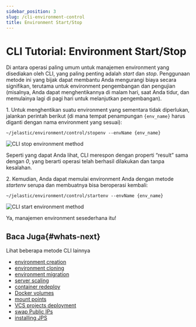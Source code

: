 ```yaml
---
sidebar_position: 3
slug: /cli-environment-control
title: Environment Start/Stop
---
```

# CLI Tutorial: Environment Start/Stop

Di antara operasi paling umum untuk manajemen environment yang disediakan oleh CLI, yang paling penting adalah _start_ dan _stop_. Penggunaan metode ini yang bijak dapat membantu Anda mengurangi biaya secara signifikan, terutama untuk environment pengembangan dan pengujian (misalnya, Anda dapat menghentikannya di malam hari, saat Anda tidur, dan memulainya lagi di pagi hari untuk melanjutkan pengembangan).

1\. Untuk menghentikan suatu environment yang sementara tidak diperlukan, jalankan perintah berikut (di mana tempat penampungan `{env_name}` harus diganti dengan nama environment yang sesuai):

```
~/jelastic/environment/control/stopenv --envName {env_name}
```

<img src="https://assets.dewacloud.com/dewacloud-docs/development-tools/api-and-cli/platform-cli/environment-start-stop/environment-start-stop-1.png" alt="CLI stop environment method" max-width="100%"/>

Seperti yang dapat Anda lihat, CLI merespon dengan properti “result” sama dengan _0_, yang berarti operasi telah berhasil dilakukan dan tanpa kesalahan.

2\. Kemudian, Anda dapat memulai environment Anda dengan metode _startenv_ serupa dan membuatnya bisa beroperasi kembali:

```
~/jelastic/environment/control/startenv --envName {env_name}
```

<img src="https://assets.dewacloud.com/dewacloud-docs/development-tools/api-and-cli/platform-cli/environment-start-stop/environment-start-stop-1.png" alt="CLI start environment method" max-width="100%"/>

Ya, manajemen environment sesederhana itu!

## Baca Juga{#whats-next}

Lihat beberapa metode CLI lainnya

  * [environment creation](https://docs.dewacloud.com/docs/cli-create-environment/)
  * [environment cloning](https://docs.dewacloud.com/docs/cli-clone-environment/)
  * [environment migration](https://docs.dewacloud.com/docs/cli-environment-migration/)
  * [server scaling](https://docs.dewacloud.com/docs/cli-scaling/)
  * [container redeploy](https://docs.dewacloud.com/docs/cli-container-redeploy/)
  * [Docker volumes](https://docs.dewacloud.com/docs/cli-container-volumes/)
  * [mount points](https://docs.dewacloud.com/docs/cli-mount-points/)
  * [VCS projects deployment](https://docs.dewacloud.com/docs/cli-vcs-deploy/)
  * [swap Public IPs](https://docs.dewacloud.com/docs/cli-ip-swap/)
  * [installing JPS](https://docs.dewacloud.com/docs/cli-install-jps)